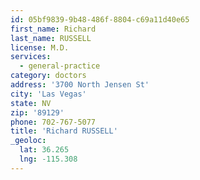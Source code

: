 ```yaml
---
id: 05bf9839-9b48-486f-8804-c69a11d40e65
first_name: Richard
last_name: RUSSELL
license: M.D.
services:
  - general-practice
category: doctors
address: '3700 North Jensen St'
city: 'Las Vegas'
state: NV
zip: '89129'
phone: 702-767-5077
title: 'Richard RUSSELL'
_geoloc:
  lat: 36.265
  lng: -115.308
---
```

